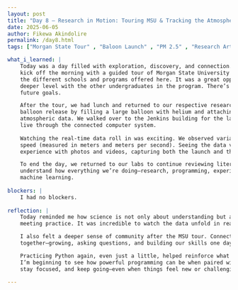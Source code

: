 ```yaml
---
layout: post
title: "Day 8 – Research in Motion: Touring MSU & Tracking the Atmosphere"
date: 2025-06-05
author: Fikewa Akindolire
permalink: /day8.html
tags: ["Morgan State Tour" , "Baloon Launch" , "PM 2.5" , "Research Articles" , "W3Schools" , "Enrichment Block"]

what_i_learned: |
    Today was a day filled with exploration, discovery, and connection. All of the CEAMLS research groups gathered in the School of Business to 
    kick off the morning with a guided tour of Morgan State University (MSU). We visited the major buildings across campus and learned more about 
    the different schools and programs offered here. It was a great opportunity not only to see the university’s layout, but also to connect on a 
    deeper level with the other undergraduates in the program. There’s something really powerful about experiencing a space together and sharing 
    future goals.

    After the tour, we had lunch and returned to our respective research labs. That’s when the hands-on science began! We prepped for a high-altitude
    balloon release by filling a large balloon with helium and attaching a small device—placed inside a cup—that included a chip to collect 
    atmospheric data. We walked over to the Jenkins building for the launch, and as the balloon ascended, we were able to monitor its progress 
    live through the connected computer system.
    
    Watching the real-time data roll in was exciting. We observed variables like humidity, temperature, altitude, distance traveled, and ascent 
    speed (measured in meters and meters per second). Seeing the data visualized instantly made the science come alive. We also documented the
    experience with photos and videos, capturing both the launch and the live results.

    To end the day, we returned to our labs to continue reviewing literature and practicing our Python skills. Bit by bit, I’m starting to
    understand how everything we’re doing—research, programming, experimentation—fits into the larger picture of environmental science and 
    machine learning.
    
blockers: |
    I had no blockers. 
  
reflection: |
    Today reminded me how science is not only about understanding but also experiencing. The balloon release was the perfect example of theory 
    meeting practice. It was incredible to watch the data unfold in real time and realize that we were tracking something happening miles above us.

    I also felt a deeper sense of community after the MSU tour. Connecting with fellow undergraduates reminded me that we’re all on this journey 
    together—growing, asking questions, and building our skills one day at a time.

    Practicing Python again, even just a little, helped reinforce what I’m learning. Each small step builds toward something greater. 
    I’m beginning to see how powerful programming can be when paired with research and real-world tools. It’s motivating me to stay curious, 
    stay focused, and keep going—even when things feel new or challenging.
  
---
```

